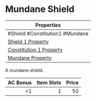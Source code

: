 # Mundane Shield

| Properties                                                                      |
| ------------------------------------------------------------------------------- |
| #Shield #Constitution1 #Mundane                                                 |
| [Shield 1 Property](../Armor%20Properties/Shield%20X%20Property.md)             |
| [Constitution 1 Property](../Armor%20Properties/Constitution%20X%20Property.md) |
| [Mundane Property](../../../Material%20Properties/Mundane%20Property.md)        |
A mundane shield.

| AC Bonus | Item Slots | Price |
| -------: | ---------: | ----: |
|       +1 |          1 |    50 |
